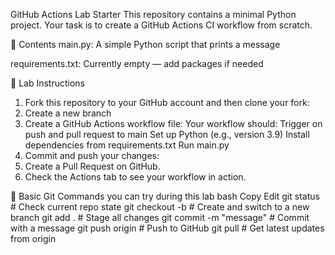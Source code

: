 GitHub Actions Lab Starter
This repository contains a minimal Python project. Your task is to create a GitHub Actions CI workflow from scratch.

📁 Contents
main.py: A simple Python script that prints a message

requirements.txt: Currently empty — add packages if needed

🧪 Lab Instructions
1. Fork this repository to your GitHub account and then clone your fork:
2. Create a new branch
3. Create a GitHub Actions workflow file:
    Your workflow should:
    Trigger on push and pull request to main
    Set up Python (e.g., version 3.9)
    Install dependencies from requirements.txt
    Run main.py
4. Commit and push your changes:
5. Create a Pull Request on GitHub.
6. Check the Actions tab to see your workflow in action.

🔁 Basic Git Commands you can try during this lab
bash
Copy
Edit
git status                   # Check current repo state
git checkout -b <branch>    # Create and switch to a new branch
git add .                   # Stage all changes
git commit -m "message"     # Commit with a message
git push origin <branch>    # Push to GitHub
git pull                    # Get latest updates from origin